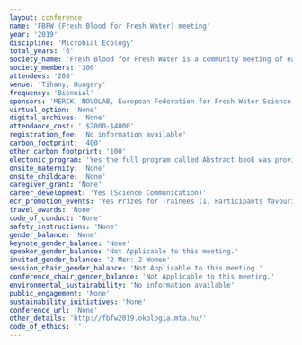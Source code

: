 ```yaml
---
layout: conference 
name: 'FBFW (Fresh Blood for Fresh Water) meeting'
year: '2019'
discipline: 'Microbial Ecology'
total_years: '6'
society_name: 'Fresh Blood for Fresh Water is a community meeting of early-career limnologists'
society_members: '300'
attendees: '200'
venue: 'Tihany, Hungary'
frequency: 'Biennial'
sponsors: 'MERCK, NOVOLAB, European Federation for Fresh Water Science'
virtual_option: 'None'
digital_archives: 'None'
attendance_cost: ' $2000-$4000'
registration_fee: 'No information available'
carbon_footprint: '400'
other_carbon_footprint: '100'
electonic_program: 'Yes the full program called Abstract book was provided online as a .pdf fileon the conference website.'
onsite_maternity: 'None'
onsite_childcare: 'None'
caregiver_grant: 'None'
career_development: 'Yes (Science Communication)'
ecr_promotion_events: 'Yes Prizes for Trainees (1. Participants favourite talk.  2. Participants favourite poster.  3. Best in microbiology (selected by Mia Bengtsson).  4. Best in Experimental Ecology  5. Best in Community Ecology.  6. Best talk and best poster (selection by the organizers))'
travel_awards: 'None'
code_of_conduct: 'None'
safety_instructions: 'None'
gender_balance: 'None'
keynote_gender_balance: 'None'
speaker_gender_balance: 'Not Applicable to this meeting.'
invited_gender_balance: '2 Men: 2 Women'
session_chair_gender_balance: 'Not Applicable to this meeting.'
conference_chair_gender_balance: 'Not Applicable to this meeting.'
environmental_sustainability: 'No information available'
public_engagement: 'None'
sustainability_initiatives: 'None'
conference_url: 'None'
other_details: 'http://fbfw2019.okologia.mta.hu/'
code_of_ethics: ''
---
```

